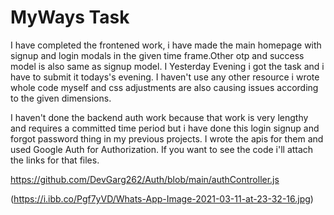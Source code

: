 # MyWays Task

I have completed the frontened work, i have made the main homepage with signup and login modals in the given time frame.Other otp and success model is also same as signup model. I Yesterday Evening i got the task and i have to submit it todays's evening. I haven't use any other resource i wrote whole code myself and css adjustments are also causing issues according to the given dimensions.

I haven't done the backend auth work because that work is very lengthy and requires a committed time period but i have done this login signup and forgot password thing in my previous projects. I wrote the apis for them and used Google Auth for Authorization. If you want to  see the code i'll attach the links for that files.

https://github.com/DevGarg262/Auth/blob/main/authController.js

(https://i.ibb.co/Pgf7yVD/Whats-App-Image-2021-03-11-at-23-32-16.jpg)

